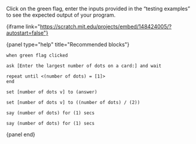 Click on the green flag, enter the inputs provided in the “testing examples” to see the expected output of your program.

{iframe link="https://scratch.mit.edu/projects/embed/148424005/?autostart=false"}

{panel type="help" title="Recommended blocks"}

```scratch:split:random
when green flag clicked

ask [Enter the largest number of dots on a card:] and wait

repeat until <(number of dots) = [1]>
end
```

```scratch:split:random
set [number of dots v] to (answer)

set [number of dots v] to ((number of dots) / (2))
```

```scratch:split
say (number of dots) for (1) secs

say (number of dots) for (1) secs
```

{panel end}
